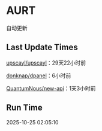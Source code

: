 # AURT

自动更新


## Last Update Times

[upscayl/upscayl](https://github.com/upscayl/upscayl)：29天22小时前

[donknap/dpanel](https://github.com/donknap/dpanel)：6小时前

[QuantumNous/new-api](https://github.com/QuantumNous/new-api)：1天3小时前


## Run Time
2025-10-25 02:05:10
